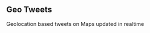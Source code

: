 Geo Tweets
-------------------------------------------------------
Geolocation based tweets on Maps updated in realtime


